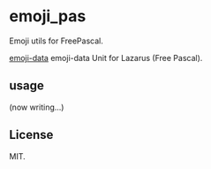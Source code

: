 # emoji_pas

Emoji utils for FreePascal.

[emoji-data](https://github.com/iamcal/emoji-data)
emoji-data Unit for Lazarus (Free Pascal).

## usage

(now writing...)

## License

MIT.
